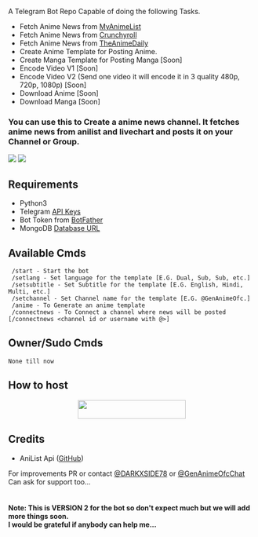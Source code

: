 A Telegram Bot Repo Capable of doing the following Tasks.
* Fetch Anime News from [MyAnimeList](https://myanimelist.net)
* Fetch Anime News from [Crunchyroll](https://feeds.feedburner.com/crunchyroll/rss)
* Fetch Anime News from [TheAnimeDaily](https://www.theanimedaily.com/feed/)
* Create Anime Template for Posting Anime.
* Create Manga Template for Posting Manga [Soon]
* Encode Video V1 [Soon]
* Encode Video V2 (Send one video it will encode it in 3 quality 480p, 720p, 1080p) [Soon]
* Download Anime [Soon]
* Download Manga [Soon]
<h3>You can use this to Create a anime news channel. It fetches anime news from anilist and livechart and posts it on your Channel or Group.</b></h3>

<img src='https://images8.alphacoders.com/138/1384114.png'> <img src='https://motionbgs.com/media/5511/isagi-yoichi-devil-eyes.jpg'>

## Requirements
* Python3
* Telegram [API Keys](https://my.telegram.org/apps)
* Bot Token from [BotFather](https://t.me/botfather)
* MongoDB [Database URL](https://cloud.mongodb.com/)


## Available Cmds
```
 /start - Start the bot
 /setlang - Set language for the template [E.G. Dual, Sub, Sub, etc.]
 /setsubtitle - Set Subtitle for the template [E.G. English, Hindi, Multi, etc.]
 /setchannel - Set Channel name for the template [E.G. @GenAnimeOfc.]
 /anime - To Generate an anime template
 /connectnews - To Connect a channel where news will be posted [/connectnews <channel id or username with @>]
```


## Owner/Sudo Cmds
```
None till now
```


## How to host
<p align="center"><a href="https://heroku.com/deploy?template=https://github.com/DARKXSIDE78/GenToolBot"> <img src="https://img.shields.io/badge/Deploy%20To%20Heroku-blue?style=for-the-badge&logo=heroku" width="220" height="38.45"/></a></p>


## Credits
* AniList Api ([GitHub](https://github.com/AniList/ApiV2-GraphQL-Docs))


For improvements PR or contact [@DARKXSIDE78](https://t.me/DARKXSIDE78) or [@GenAnimeOfcChat](https://t.me/GenAnimeOfcchat)<br>
Can ask for support too...<br>
<br>
<h4>Note: This is VERSION 2 for the bot so don't expect much but we will add more things soon.<br>
I would be grateful if anybody can help me...</h4>
